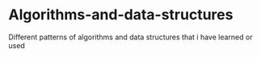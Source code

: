 # Algorithms-and-data-structures
Different patterns of algorithms and data structures that i have learned or used
